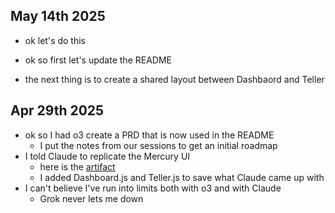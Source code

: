 ## May 14th 2025

- ok let's do this

- ok so first let's update the README

- the next thing is to create a shared layout between Dashbaord and Teller

## Apr 29th 2025

- ok so I had o3 create a PRD that is now used in the README
    - I put the notes from our sessions to get an initial roadmap
- I told Claude to replicate the Mercury UI
    - here is the [artifact](https://claude.ai/public/artifacts/b3326eec-be07-4cbc-bcb9-6ea308fb0e78)
    - I added Dashboard.js and Teller.js to save what Claude came up with 
- I can't believe I've run into limits both with o3 and with Claude
    - Grok never lets me down